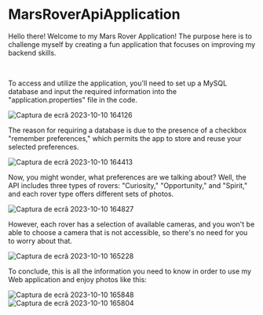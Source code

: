 # MarsRoverApiApplication

Hello there! Welcome to my Mars Rover Application! The purpose here is to challenge myself by creating a fun application that focuses on improving my backend skills.

<br>

To access and utilize the application, you'll need to set up a MySQL database and input the required information into the "application.properties" file in the code.

![Captura de ecrã 2023-10-10 164126](https://github.com/jose5556/MarsRoverApiApplication/assets/130366439/4e7105c1-6c22-4fd6-a5e7-8b43c535f25c)

The reason for requiring a database is due to the presence of a checkbox "remember preferences," which permits the app to store and reuse your selected preferences.

![Captura de ecrã 2023-10-10 164413](https://github.com/jose5556/MarsRoverApiApplication/assets/130366439/cf0cf881-450e-4268-9d76-ea8e37949dfa)

Now, you might wonder, what preferences are we talking about? Well, the API includes three types of rovers: "Curiosity," "Opportunity," and "Spirit," and each rover type offers different sets of photos.

![Captura de ecrã 2023-10-10 164827](https://github.com/jose5556/MarsRoverApiApplication/assets/130366439/3f81600d-33bf-4dec-8986-b13b51d9814f)

However, each rover has a selection of available cameras, and you won't be able to choose a camera that is not accessible, so there's no need for you to worry about that.

![Captura de ecrã 2023-10-10 165228](https://github.com/jose5556/MarsRoverApiApplication/assets/130366439/4a00be2f-2a16-49d0-93b4-46dc1a772de6)

To conclude, this is all the information you need to know in order to use my Web application and enjoy photos like this:

![Captura de ecrã 2023-10-10 165848](https://github.com/jose5556/MarsRoverApiApplication/assets/130366439/dc0a34d2-d572-4549-8e23-5115fda2fcbc)
![Captura de ecrã 2023-10-10 165804](https://github.com/jose5556/MarsRoverApiApplication/assets/130366439/c1fdf679-cdb0-4fb1-8eb6-2486a2faa730)





